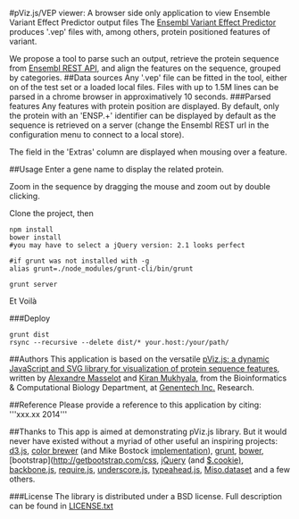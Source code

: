 #pViz.js/VEP viewer: A browser side only application to view Ensemble Variant Effect Predictor output files
The [Ensembl Variant Effect Predictor](http://ensembl.ebi.com/vep) produces '.vep' files with, among others, protein positioned features of variant.

We propose a tool to parse such an output, retrieve the protein sequence from [Ensembl REST API](http://beta.rest.ensembl.org), and align the features on the sequence, grouped by categories.
##Data sources
Any '.vep' file can be fitted in the tool, either on of the test set or a loaded local files. Files with up to 1.5M lines can be parsed in a chrome browser in approximatively 10 seconds.
###Parsed features
Any features with protein position are displayed. By default, only the protein with an 'ENSP.+' identifier can be displayed by default as the sequence is retrieved on a server (change the Ensembl REST url in the configuration menu to connect to a local store).

The field in the 'Extras' column are displayed when mousing over a feature.

##Usage
Enter a gene name to display the related protein.

Zoom in the sequence by dragging the mouse and zoom out by double clicking.

Clone the project, then

    npm install
    bower install
    #you may have to select a jQuery version: 2.1 looks perfect

    #if grunt was not installed with -g
    alias grunt=./node_modules/grunt-cli/bin/grunt

    grunt server

Et Voilà

###Deploy

    grunt dist
    rsync --recursive --delete dist/* your.host:/your/path/

##Authors
This application is based on the versatile [pViz.js: a dynamic JavaScript and SVG library for visualization of protein sequence features](http://github.com/genentech/pviz),
written by [Alexandre Masselot](mailto://masselot.alexandre@gene.com) and [Kiran Mukhyala](mailto://mukhyala.kiran@gene.com),
from the Bioinformatics & Computational Biology Department, at [Genentech Inc.](http://www.gene.com) Research.

##Reference
Please provide a reference to this application by citing:
'''xxx.xx 2014'''

##Thanks to
This app is aimed at demonstrating pViz.js library.
But it would never have existed without a myriad of other useful an inspiring projects: [d3.js](http://d3js.org),
[color brewer](http://colorbrewer2.org) (and Mike Bostock [implementation](http://bl.ocks.org/mbostock/5577023)),
[grunt](http://gruntjs.com), [bower](https://npmjs.org/package/bower),
[bootstrap](http://getbootstrap.com/css,
[jQuery](http://jquery.com) (and [$.cookie)](https://github.com/carhartl/jquery-cookie),
[backbone.js](http://backbonejs.org), [require.js](http://requirejs.org),
[underscore.js](http://underscorejs.org), [typeahead.js](http://twitter.github.io/typeahead.js),
[Miso.dataset](http://misoproject.com/dataset) and a few others.


###License
The library is distributed under a BSD license. Full description can be found in [LICENSE.txt](LICENSE.txt)